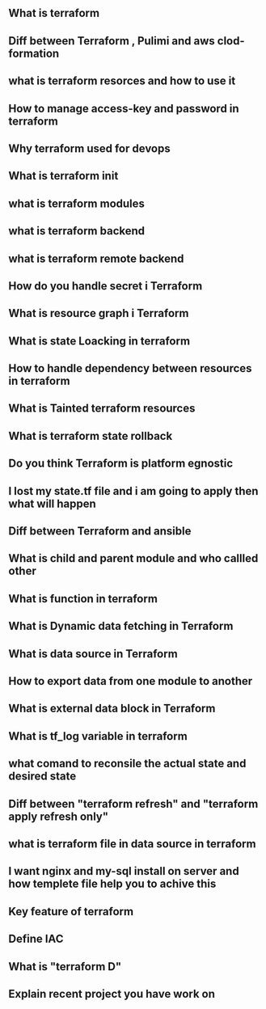 ## What is terraform

## Diff between Terraform , Pulimi and aws clod-formation

## what is terraform resorces and how to use it

## How to manage access-key and password in terraform

## Why terraform used for devops

## What is terraform init

## what is terraform modules

## what is terraform backend 

## what is terraform remote backend 

## How do you handle secret i Terraform

## What is resource graph i Terraform

## What is state Loacking in terraform

## How to handle dependency between resources in terraform

## What is Tainted terraform resources

## What is terraform state rollback

## Do you think Terraform is platform egnostic

## I lost my state.tf file and i am going to apply then what will happen

## Diff between Terraform and ansible

## What is child and parent module and who callled other

## What is function in terraform

## What is Dynamic data fetching in Terraform

## What is data source in Terraform

## How to export data from one module to another

## What is external data block in Terraform

## What is tf_log variable in terraform

## what comand to reconsile the actual state and desired state

## Diff between "terraform refresh"  and "terraform apply refresh only" 

## what is terraform file in data source in terraform

## I want nginx and my-sql install on server and how templete file help you to achive this

## Key feature of terraform

## Define IAC 

## What is "terraform D"

## Explain recent project you have work on






